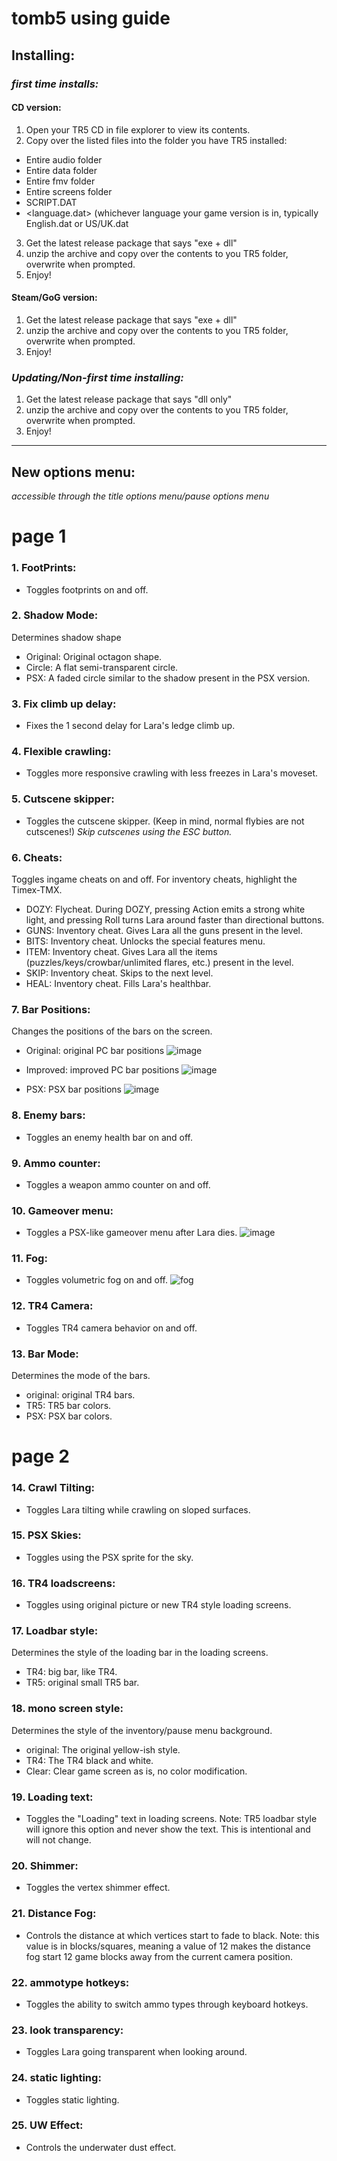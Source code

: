 # tomb5 using guide

## Installing:

### *first time installs:*
#### CD version:
1. Open your TR5 CD in file explorer to view its contents.
2. Copy over the listed files into the folder you have TR5 installed:
- Entire audio folder
- Entire data folder
- Entire fmv folder
- Entire screens folder
- SCRIPT.DAT
- <language.dat> (whichever language your game version is in, typically English.dat or US/UK.dat
3. Get the latest release package that says "exe + dll"
4. unzip the archive and copy over the contents to you TR5 folder, overwrite when prompted.
5. Enjoy!

#### Steam/GoG version:
1. Get the latest release package that says "exe + dll"
2. unzip the archive and copy over the contents to you TR5 folder, overwrite when prompted.
3. Enjoy!


### *Updating/Non-first time installing:*
1. Get the latest release package that says "dll only"
2. unzip the archive and copy over the contents to you TR5 folder, overwrite when prompted.
3. Enjoy!
------------------------

## New options menu:
*accessible through the title options menu/pause options menu*

# page 1

### 1. FootPrints:
- Toggles footprints on and off.

### 2. Shadow Mode:
Determines shadow shape
- Original: Original octagon shape.
- Circle: A flat semi-transparent circle.
- PSX: A faded circle similar to the shadow present in the PSX version.

### 3. Fix climb up delay:
- Fixes the 1 second delay for Lara's ledge climb up.

### 4. Flexible crawling:
- Toggles more responsive crawling with less freezes in Lara's moveset.

### 5. Cutscene skipper:
- Toggles the cutscene skipper. (Keep in mind, normal flybies are not cutscenes!)
*Skip cutscenes using the ESC button.*

### 6. Cheats:
Toggles ingame cheats on and off.
For inventory cheats, highlight the Timex-TMX.

- DOZY: Flycheat. During DOZY, pressing Action emits a strong white light, and pressing Roll turns Lara around faster than directional buttons.
- GUNS: Inventory cheat. Gives Lara all the guns present in the level.
- BITS: Inventory cheat. Unlocks the special features menu.
- ITEM: Inventory cheat. Gives Lara all the items (puzzles/keys/crowbar/unlimited flares, etc.) present in the level.
- SKIP: Inventory cheat. Skips to the next level.
- HEAL: Inventory cheat. Fills Lara's healthbar.

### 7. Bar Positions:
Changes the positions of the bars on the screen.

- Original: original PC bar positions
![image](https://user-images.githubusercontent.com/38836940/146662315-f76eb6ba-9722-49c9-a5e6-9b4d015c9a75.png)

- Improved: improved PC bar positions
![image](https://user-images.githubusercontent.com/38836940/146662319-7af60ea0-8e03-4d96-8dc8-32beca624194.png)

- PSX: PSX bar positions
![image](https://user-images.githubusercontent.com/38836940/146662338-a02b2d65-b7f5-4a99-a23a-4772208bc900.png)

### 8. Enemy bars:
- Toggles an enemy health bar on and off.

### 9. Ammo counter:
- Toggles a weapon ammo counter on and off.

### 10. Gameover menu:
- Toggles a PSX-like gameover menu after Lara dies.
![image](https://user-images.githubusercontent.com/38836940/146662422-d20882ed-2276-4ebb-99d6-4c6c3d25477f.png)

### 11. Fog:
- Toggles volumetric fog on and off.
![fog](https://user-images.githubusercontent.com/38836940/146662639-09301530-241d-4ffa-88e5-31d6f02a2656.png)

### 12. TR4 Camera:
- Toggles TR4 camera behavior on and off.

### 13. Bar Mode:
Determines the mode of the bars.
- original: original TR4 bars.
- TR5: TR5 bar colors.
- PSX: PSX bar colors.

# page 2

### 14. Crawl Tilting:
- Toggles Lara tilting while crawling on sloped surfaces.

### 15. PSX Skies:
- Toggles using the PSX sprite for the sky.

### 16. TR4 loadscreens:
- Toggles using original picture or new TR4 style loading screens.

### 17. Loadbar style:
Determines the style of the loading bar in the loading screens.
- TR4: big bar, like TR4.
- TR5: original small TR5 bar.

### 18. mono screen style:
Determines the style of the inventory/pause menu background.
- original: The original yellow-ish style.
- TR4: The TR4 black and white.
- Clear: Clear game screen as is, no color modification.

### 19. Loading text:
- Toggles the "Loading" text in loading screens.
Note: TR5 loadbar style will ignore this option and never show the text. This is intentional and will not change.

### 20. Shimmer:
- Toggles the vertex shimmer effect.

### 21. Distance Fog:
- Controls the distance at which vertices start to fade to black.
Note: this value is in blocks/squares, meaning a value of 12 makes the distance fog start 12 game blocks away from the current camera position.

### 22. ammotype hotkeys:
- Toggles the ability to switch ammo types through keyboard hotkeys.

### 23. look transparency:
- Toggles Lara going transparent when looking around.

### 24. static lighting:
- Toggles static lighting.

### 25. UW Effect:
- Controls the underwater dust effect.
